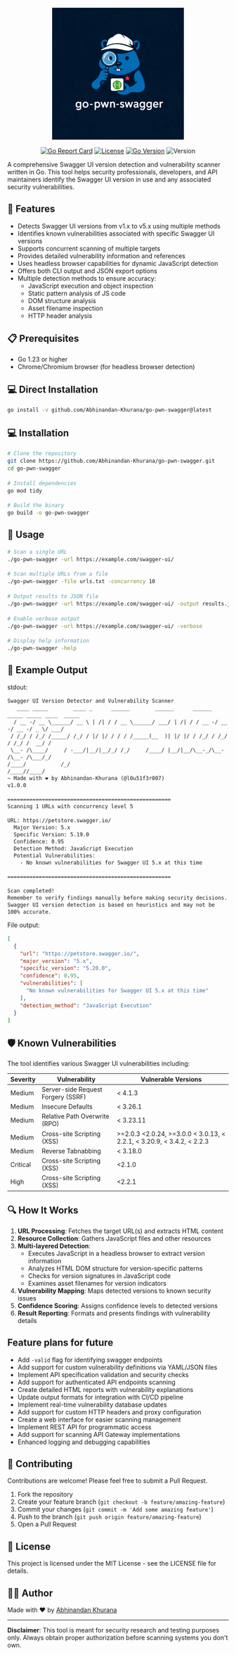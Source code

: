 <p align="center">
  <img src="./go-pwn-swagger.svg" width="300" height="300">
</p>

<p align="center">
  <a href="https://goreportcard.com/report/github.com/Abhinandan-Khurana/go-pwn-swagger"><img src="https://goreportcard.com/badge/github.com/Abhinandan-Khurana/go-pwn-swagger" alt="Go Report Card"></a>
  <a href="LICENSE"><img src="https://img.shields.io/badge/license-MIT-blue.svg" alt="License"></a>
  <a href="https://golang.org/doc/devel/release.html"><img src="https://img.shields.io/badge/Go-1.23+-00ADD8.svg" alt="Go Version"></a>
<img src="https://img.shields.io/badge/version-v1.0.0-blue.svg" alt="Version">
</p>

A comprehensive Swagger UI version detection and vulnerability scanner written in Go.
This tool helps security professionals, developers, and API maintainers identify the Swagger UI version in use and any associated security vulnerabilities.

## 🚀 Features

- Detects Swagger UI versions from v1.x to v5.x using multiple methods
- Identifies known vulnerabilities associated with specific Swagger UI versions
- Supports concurrent scanning of multiple targets
- Provides detailed vulnerability information and references
- Uses headless browser capabilities for dynamic JavaScript detection
- Offers both CLI output and JSON export options
- Multiple detection methods to ensure accuracy:
  - JavaScript execution and object inspection
  - Static pattern analysis of JS code
  - DOM structure analysis
  - Asset filename inspection
  - HTTP header analysis

## 📋 Prerequisites

- Go 1.23 or higher
- Chrome/Chromium browser (for headless browser detection)

## 💻 Direct Installation

```bash
go install -v github.com/Abhinandan-Khurana/go-pwn-swagger@latest
```

## 💻 Installation

```bash
# Clone the repository
git clone https://github.com/Abhinandan-Khurana/go-pwn-swagger.git
cd go-pwn-swagger

# Install dependencies
go mod tidy

# Build the binary
go build -o go-pwn-swagger
```

## 🔧 Usage

```bash
# Scan a single URL
./go-pwn-swagger -url https://example.com/swagger-ui/

# Scan multiple URLs from a file
./go-pwn-swagger -file urls.txt -concurrency 10

# Output results to JSON file
./go-pwn-swagger -url https://example.com/swagger-ui/ -output results.json

# Enable verbose output
./go-pwn-swagger -url https://example.com/swagger-ui/ -verbose

# Display help information
./go-pwn-swagger -help
```

## 📝 Example Output

stdout:

```
Swagger UI Version Detector and Vulnerability Scanner
   ____ _____        ____ _      ______        ______      ______ _____ _____ ____  _____
  / __ -/ __ \______/ __ \ | /| / / __ \______/ ___/ | /| / / __ -/ __ -/ __ -/ _ \/ ___/
 / /_/ / /_/ /_____/ /_/ / |/ |/ / / / /_____(__  )| |/ |/ / /_/ / /_/ / /_/ /  __/ /
 \__- /\____/     / -___/|__/|__/_/ /_/     /____/ |__/|__/\__-_/\__- /\__- /\___/_/
/____/           /_/                                            /____//____/
~ Made with ❤️ by Abhinandan-Khurana (@l0u51f3r007)                             v1.0.0

====================================================
Scanning 1 URLs with concurrency level 5

URL: https://petstore.swagger.io/
  Major Version: 5.x
  Specific Version: 5.19.0
  Confidence: 0.95
  Detection Method: JavaScript Execution
  Potential Vulnerabilities:
    - No known vulnerabilities for Swagger UI 5.x at this time

====================================================

Scan completed!
Remember to verify findings manually before making security decisions.
Swagger UI version detection is based on heuristics and may not be 100% accurate.
```

File output:

```json
[
  {
    "url": "https://petstore.swagger.io/",
    "major_version": "5.x",
    "specific_version": "5.20.0",
    "confidence": 0.95,
    "vulnerabilities": [
      "No known vulnerabilities for Swagger UI 5.x at this time"
    ],
    "detection_method": "JavaScript Execution"
  }
]
```

## 🛡️ Known Vulnerabilities

The tool identifies various Swagger UI vulnerabilities including:

| Severity | Vulnerability                      | Vulnerable Versions                                                    |
| -------- | ---------------------------------- | ---------------------------------------------------------------------- |
| Medium   | Server-side Request Forgery (SSRF) | < 4.1.3                                                                |
| Medium   | Insecure Defaults                  | < 3.26.1                                                               |
| Medium   | Relative Path Overwrite (RPO)      | < 3.23.11                                                              |
| Medium   | Cross-site Scripting (XSS)         | >=2.0.3 <2.0.24, >=3.0.0 < 3.0.13, < 2.2.1, < 3.20.9, < 3.4.2, < 2.2.3 |
| Medium   | Reverse Tabnabbing                 | < 3.18.0                                                               |
| Critical | Cross-site Scripting (XSS)         | <2.1.0                                                                 |
| High     | Cross-site Scripting (XSS)         | <2.2.1                                                                 |

## 🔍 How It Works

1. **URL Processing**: Fetches the target URL(s) and extracts HTML content
2. **Resource Collection**: Gathers JavaScript files and other resources
3. **Multi-layered Detection**:
   - Executes JavaScript in a headless browser to extract version information
   - Analyzes HTML DOM structure for version-specific patterns
   - Checks for version signatures in JavaScript code
   - Examines asset filenames for version indicators
4. **Vulnerability Mapping**: Maps detected versions to known security issues
5. **Confidence Scoring**: Assigns confidence levels to detected versions
6. **Result Reporting**: Formats and presents findings with vulnerability details

## Feature plans for future

- Add `-valid` flag for identifying swagger endpoints
- Add support for custom vulnerability definitions via YAML/JSON files
- Implement API specification validation and security checks
- Add support for authenticated API endpoints scanning
- Create detailed HTML reports with vulnerability explanations
- Update output formats for integration with CI/CD pipeline
- Implement real-time vulnerability database updates
- Add support for custom HTTP headers and proxy configuration
- Create a web interface for easier scanning management
- Implement REST API for programmatic access
- Add support for scanning API Gateway implementations
- Enhanced logging and debugging capabilities

## 🤝 Contributing

Contributions are welcome! Please feel free to submit a Pull Request.

1. Fork the repository
2. Create your feature branch (`git checkout -b feature/amazing-feature`)
3. Commit your changes (`git commit -m 'Add some amazing feature'`)
4. Push to the branch (`git push origin feature/amazing-feature`)
5. Open a Pull Request

## 📄 License

This project is licensed under the MIT License - see the LICENSE file for details.

## 👨‍💻 Author

Made with ❤️ by [Abhinandan Khurana](https://github.com/Abhinandan-Khurana)

---

**Disclaimer**: This tool is meant for security research and testing purposes only. Always obtain proper authorization before scanning systems you don't own.

